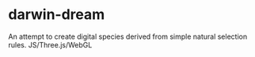 darwin-dream
============

An attempt to create digital species derived from simple natural selection rules. JS/Three.js/WebGL
